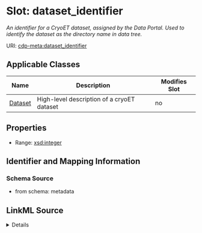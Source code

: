 # Slot: dataset_identifier


_An identifier for a CryoET dataset, assigned by the Data Portal. Used to identify the dataset as the directory  name in data tree._



URI: [cdp-meta:dataset_identifier](metadatadataset_identifier)



<!-- no inheritance hierarchy -->




## Applicable Classes

| Name | Description | Modifies Slot |
| --- | --- | --- |
[Dataset](Dataset.md) | High-level description of a cryoET dataset |  no  |







## Properties

* Range: [xsd:integer](http://www.w3.org/2001/XMLSchema#integer)





## Identifier and Mapping Information







### Schema Source


* from schema: metadata




## LinkML Source

<details>
```yaml
name: dataset_identifier
description: An identifier for a CryoET dataset, assigned by the Data Portal. Used
  to identify the dataset as the directory  name in data tree.
from_schema: metadata
exact_mappings:
- cdp-common:dataset_identifier
rank: 1000
alias: dataset_identifier
owner: Dataset
domain_of:
- Dataset
range: integer
inlined: true
inlined_as_list: true

```
</details>

